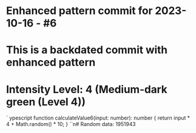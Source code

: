 ﻿# Enhanced pattern commit for 2023-10-16 - #6
# This is a backdated commit with enhanced pattern
# Intensity Level: 4 (Medium-dark green (Level 4))
`	ypescript
function calculateValue6(input: number): number {
    return input * 4 + Math.random() * 10;
}
``n# Random data: 1951943

